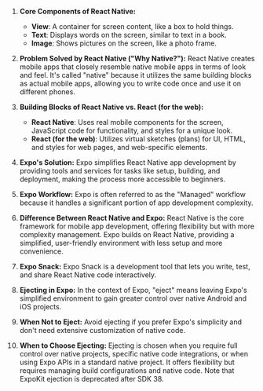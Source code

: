 1. **Core Components of React Native:**
   - **View**: A container for screen content, like a box to hold things.
   - **Text**: Displays words on the screen, similar to text in a book.
   - **Image**: Shows pictures on the screen, like a photo frame.

2. **Problem Solved by React Native ("Why Native?"):**
   React Native creates mobile apps that closely resemble native mobile apps in terms of look and feel. It's called "native" because it utilizes the same building blocks as actual mobile apps, allowing you to write code once and use it on different phones.

3. **Building Blocks of React Native vs. React (for the web):**
   - **React Native**: Uses real mobile components for the screen, JavaScript code for functionality, and styles for a unique look.
   - **React (for the web)**: Utilizes virtual sketches (plans) for UI, HTML, and styles for web pages, and web-specific elements.

4. **Expo's Solution:**
   Expo simplifies React Native app development by providing tools and services for tasks like setup, building, and deployment, making the process more accessible to beginners.

5. **Expo Workflow:**
   Expo is often referred to as the "Managed" workflow because it handles a significant portion of app development complexity.

6. **Difference Between React Native and Expo:**
   React Native is the core framework for mobile app development, offering flexibility but with more complexity management. Expo builds on React Native, providing a simplified, user-friendly environment with less setup and more convenience.

7. **Expo Snack:**
   Expo Snack is a development tool that lets you write, test, and share React Native code interactively.

8. **Ejecting in Expo:**
   In the context of Expo, "eject" means leaving Expo's simplified environment to gain greater control over native Android and iOS projects.

9. **When Not to Eject:**
   Avoid ejecting if you prefer Expo's simplicity and don't need extensive customization of native code.

10. **When to Choose Ejecting:**
    Ejecting is chosen when you require full control over native projects, specific native code integrations, or when using Expo APIs in a standard native project. It offers flexibility but requires managing build configurations and native code. Note that ExpoKit ejection is deprecated after SDK 38.